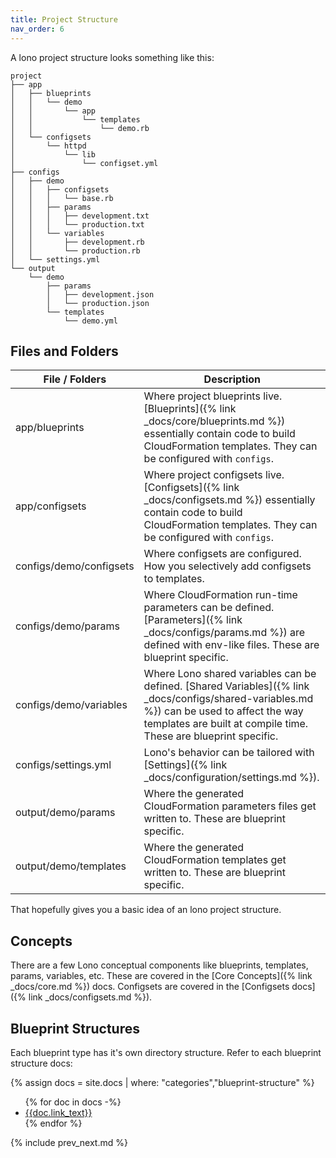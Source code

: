 ```yaml
---
title: Project Structure
nav_order: 6
---
```


A lono project structure looks something like this:

    project
    ├── app
    │   ├── blueprints
    │   │   └── demo
    │   │       └── app
    │   │           └── templates
    │   │               └── demo.rb
    │   └── configsets
    │       └── httpd
    │           └── lib
    │               └── configset.yml
    ├── configs
    │   ├── demo
    │   │   ├── configsets
    │   │   │   └── base.rb
    │   │   ├── params
    │   │   │   ├── development.txt
    │   │   │   └── production.txt
    │   │   └── variables
    │   │       ├── development.rb
    │   │       └── production.rb
    │   └── settings.yml
    └── output
        └── demo
            ├── params
            │   ├── development.json
            │   └── production.json
            └── templates
                └── demo.yml

## Files and Folders

File / Folders  | Description
------------- | -------------
app/blueprints | Where project blueprints live. [Blueprints]({% link _docs/core/blueprints.md %}) essentially contain code to build CloudFormation templates. They can be configured with `configs`.
app/configsets | Where project configsets live. [Configsets]({% link _docs/configsets.md %}) essentially contain code to build CloudFormation templates. They can be configured with `configs`.
configs/demo/configsets | Where configsets are configured.  How you selectively add configsets to templates.
configs/demo/params | Where CloudFormation run-time parameters can be defined.  [Parameters]({% link _docs/configs/params.md %}) are defined with env-like files.  These are blueprint specific.
configs/demo/variables | Where Lono shared variables can be defined.  [Shared Variables]({% link _docs/configs/shared-variables.md %}) can be used to affect the way templates are built at compile time. These are blueprint specific.
configs/settings.yml | Lono's behavior can be tailored with [Settings]({% link _docs/configuration/settings.md %}).
output/demo/params | Where the generated CloudFormation parameters files get written to. These are blueprint specific.
output/demo/templates | Where the generated CloudFormation templates get written to. These are blueprint specific.

That hopefully gives you a basic idea of an lono project structure.

## Concepts

There are a few Lono conceptual components like blueprints, templates, params, variables, etc. These are covered in the [Core Concepts]({% link _docs/core.md %}) docs. Configsets are covered in the [Configsets docs]({% link _docs/configsets.md %}).

## Blueprint Structures

Each blueprint type has it's own directory structure. Refer to each blueprint structure docs:

{% assign docs = site.docs | where: "categories","blueprint-structure" %}
<ul>
  {% for doc in docs -%}
    <li><a href='{{doc.url}}'>{{doc.link_text}}</a></li>
  {% endfor %}
</ul>

{% include prev_next.md %}
